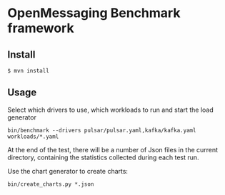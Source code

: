 
# OpenMessaging Benchmark framework

## Install

```shell
$ mvn install
```

## Usage

Select which drivers to use, which workloads to run and start the load generator 

```shell
bin/benchmark --drivers pulsar/pulsar.yaml,kafka/kafka.yaml workloads/*.yaml
```

At the end of the test, there will be a number of Json files in the current directory, 
containing the statistics collected during each test run.

Use the chart generator to create charts:

```shell
bin/create_charts.py *.json
```



